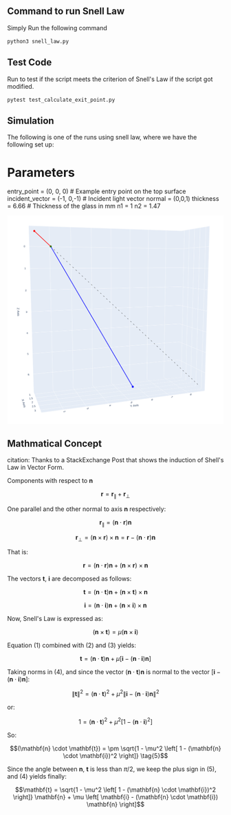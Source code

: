 ## Command to run Snell Law
Simply Run the following command
```linux
python3 snell_law.py
```

## Test Code
Run to test if the script meets the criterion of Snell's Law if the script got modified.
```linux
pytest test_calculate_exit_point.py 
```

## Simulation
The following is one of the runs using snell law, where we have the following set up:   

# Parameters
entry_point = (0, 0, 0)  # Example entry point on the top surface
incident_vector = (-1, 0,-1)  # Incident light vector
normal = (0,0,1)
thickness = 6.66  # Thickness of the glass in mm
n1 = 1
n2 = 1.47

![Figure-01](refraction_simulation.png)    

## Mathmatical Concept
citation: Thanks to a StackExchange Post that shows the induction of Shell's Law in Vector Form.

Components with respect to **n**

```math
\mathbf{r} = \mathbf{r}_{\parallel} + \mathbf{r}_{\perp}
```

One parallel and the other normal to axis **n** respectively:

```math
\mathbf{r}_{\parallel} = (\mathbf{n} \cdot \mathbf{r}) \mathbf{n}
```

```math
\mathbf{r}_{\perp} = (\mathbf{n} \times \mathbf{r}) \times \mathbf{n} = \mathbf{r} - (\mathbf{n} \cdot \mathbf{r}) \mathbf{n}
```

That is:

```math
\mathbf{r} = (\mathbf{n} \cdot \mathbf{r}) \mathbf{n} + (\mathbf{n} \times \mathbf{r}) \times \mathbf{n}
```

The vectors **t**, **i** are decomposed as follows:

```math
\mathbf{t} = (\mathbf{n} \cdot \mathbf{t}) \mathbf{n} + (\mathbf{n} \times \mathbf{t}) \times \mathbf{n}  \tag{1}
```

```math
\mathbf{i} = (\mathbf{n} \cdot \mathbf{i}) \mathbf{n} + (\mathbf{n} \times \mathbf{i}) \times \mathbf{n}  \tag{2}
```

Now, Snell's Law is expressed as:

```math
(\mathbf{n} \times \mathbf{t}) = \mu (\mathbf{n} \times \mathbf{i}) \tag{3}
```


Equation (1) combined with (2) and (3) yields:

```math
\mathbf{t} = (\mathbf{n} \cdot \mathbf{t}) \mathbf{n} + \mu [\mathbf{i} - (\mathbf{n} \cdot \mathbf{i}) \mathbf{n}] \tag{4}
```

Taking norms in (4), and since the vector $` (\mathbf{n} \cdot \mathbf{t}) \mathbf{n} `$ is normal to the vector $` [\mathbf{i} - (\mathbf{n} \cdot \mathbf{i}) \mathbf{n}] `$:

```math
\|\mathbf{t}\|^2 = (\mathbf{n} \cdot \mathbf{t})^2 + \mu^2 \|\mathbf{i} - (\mathbf{n} \cdot \mathbf{i}) \mathbf{n}\|^2
```

or:

```math
1 = (\mathbf{n} \cdot \mathbf{t})^2 + \mu^2 \left[ 1 - (\mathbf{n} \cdot \mathbf{i})^2 \right]
```

So:

```math
(\mathbf{n} \cdot \mathbf{t}) = \pm \sqrt{1 - \mu^2 \left[ 1 - (\mathbf{n} \cdot \mathbf{i})^2 \right]} \tag{5}
```

Since the angle between **n**, **t** is less than $`\pi/2`$, we keep the plus sign in (5), and (4) yields finally:

```math
\mathbf{t} = \sqrt{1 - \mu^2 \left[ 1 - (\mathbf{n} \cdot \mathbf{i})^2 \right]} \mathbf{n} + \mu \left[ \mathbf{i} - (\mathbf{n} \cdot \mathbf{i}) \mathbf{n} \right]
```
